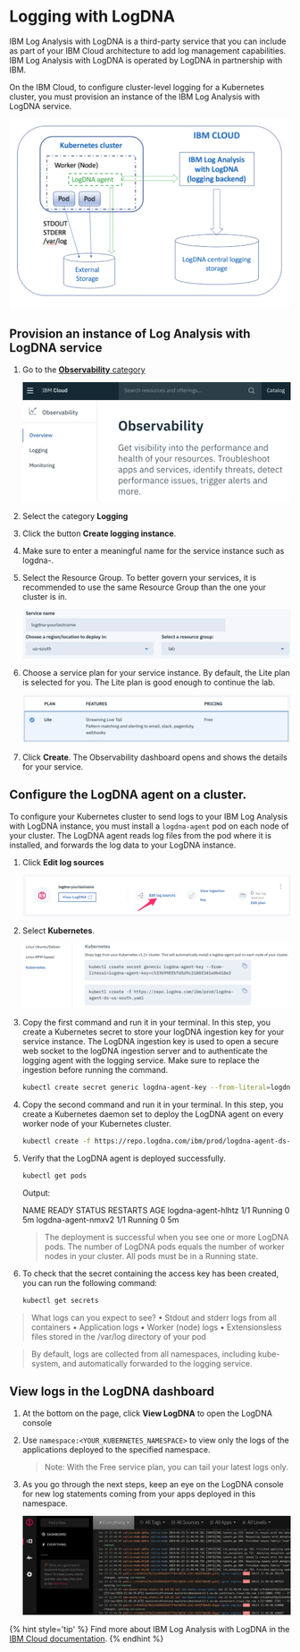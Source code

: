 # Logging with LogDNA

IBM Log Analysis with LogDNA is a third-party service that you can include as part of your IBM Cloud architecture to add log management capabilities. IBM Log Analysis with LogDNA is operated by LogDNA in partnership with IBM.

On the IBM Cloud, to configure cluster-level logging for a Kubernetes cluster, you must provision an instance of the IBM Log Analysis with LogDNA service.

![](./images/logdna-architecture.png)

## Provision an instance of Log Analysis with LogDNA service

1. Go to the [**Observability** category](https://cloud.ibm.com/observe)

    ![](./images/observe-landing.png)

1. Select the category **Logging**

1. Click the button **Create logging instance**.

1. Make sure to enter a meaningful name for the service instance such as logdna-<yourinitial>.

1. Select the Resource Group. To better govern your services, it is recommended to use the same Resource Group than the one your cluster is in.

    ![](./images/logging-creation.png)

1. Choose a service plan for your service instance. By default, the Lite plan is selected for you. The Lite plan is good enough to continue the lab.

    ![](./images/logging-plan.png)

1. Click **Create**. The Observability dashboard opens and shows the details for your service.

## Configure the LogDNA agent on a cluster.

To configure your Kubernetes cluster to send logs to your IBM Log Analysis with LogDNA instance, you must install a `logdna-agent` pod on each node of your cluster. The LogDNA agent reads log files from the pod where it is installed, and forwards the log data to your LogDNA instance.

1. Click **Edit log sources**

    ![](./images/logging-configure.png)

1. Select **Kubernetes**.

    ![](./images/logdna-agents.png)

1. Copy the first command and run it in your terminal. In this step, you create a Kubernetes secret to store your logDNA ingestion key for your service instance. The LogDNA ingestion key is used to open a secure web socket to the logDNA ingestion server and to authenticate the logging agent with the logging service. Make sure to replace the ingestion before running the command.
    ```sh
    kubectl create secret generic logdna-agent-key --from-literal=logdna-agent-key=<logDNA_ingestion_key>
    ```

1. Copy the second command and run it in your terminal. In this step, you create a Kubernetes daemon set to deploy the LogDNA agent on every worker node of your Kubernetes cluster.
    ```sh
    kubectl create -f https://repo.logdna.com/ibm/prod/logdna-agent-ds-us-south.yaml
    ```

1. Verify that the LogDNA agent is deployed successfully.
    ```sh
    kubectl get pods
    ```
    Output:

    NAME                      READY     STATUS    RESTARTS   AGE
    logdna-agent-hlhtz        1/1       Running   0          5m
    logdna-agent-nmxv2        1/1       Running   0          5m

    > The deployment is successful when you see one or more LogDNA pods. The number of LogDNA pods equals the number of worker nodes in your cluster. All pods must be in a Running state.

1. To check that the secret containing the access key has been created, you can run the following command:
    ```sh
    kubectl get secrets
    ```

> What logs can you expect to see?
> •	Stdout and stderr logs from all containers
> •	Application logs
> •	Worker (node) logs
> •	Extensionsless files stored in the /var/log directory of your pod

> By default, logs are collected from all namespaces, including kube-system, and automatically forwarded to the logging service.


## View logs in the LogDNA dashboard

1. At the bottom on the page, click **View LogDNA** to open the LogDNA console

1. Use `namespace:<YOUR_KUBERNETES_NAMESPACE>` to view only the logs of the applications deployed to the specified namespace.

    > Note: With the Free service plan, you can tail your latest logs only.

1. As you go through the next steps, keep an eye on the LogDNA console for new log statements coming from your apps deployed in this namespace.

    ![LogDNA dashboard](./images/logdna-console.png)

{% hint style='tip' %}
Find more about IBM Log Analysis with LogDNA in the [IBM Cloud documentation](https://cloud.ibm.com/docs/services/Log-Analysis-with-LogDNA/index.html#getting-started).
{% endhint %}